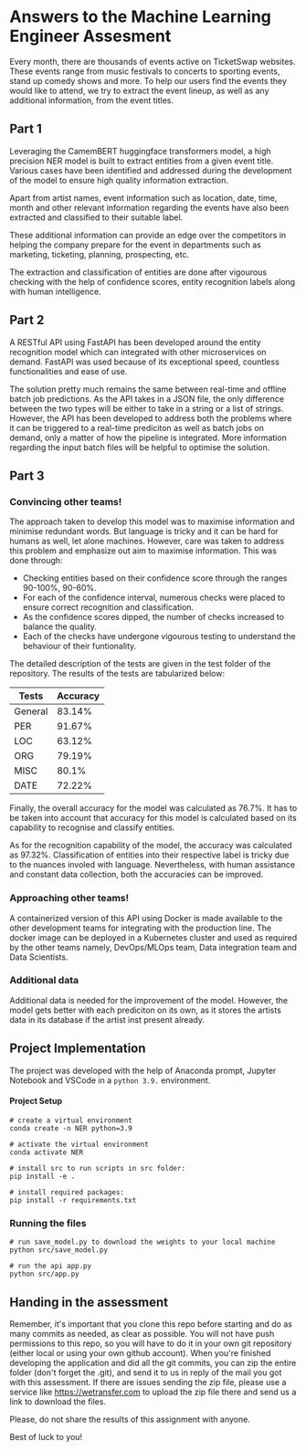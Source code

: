 # Answers to the Machine Learning Engineer Assesment

Every month, there are thousands of events active on TicketSwap websites. These events range from music festivals to concerts to sporting events, stand up comedy shows and more. To help our users find the events they would like to attend, we try to extract the event lineup, as well as any additional information, from the event titles. 

## Part 1

Leveraging the CamemBERT huggingface transformers model, a high precision NER model is built to extract entities from a given event title.
Various cases have been identified and addressed during the development of the model to ensure high quality information extraction.

Apart from artist names, event information such as location, date, time, month and other relevant information regarding the events have also been extracted and classified to their suitable label.

These additional information can provide an edge over the competitors in helping the company prepare for the event in departments such as marketing, ticketing, planning, prospecting, etc.

The extraction and classification of entities are done after vigourous checking with the help of confidence scores, entity recognition labels along with human intelligence.

## Part 2

A RESTful API using FastAPI has been developed around the entity recognition model which can integrated with other microservices on demand.
FastAPI was used because of its exceptional speed, countless functionalities and ease of use.

The solution pretty much remains the same between real-time and offline batch job predictions. As the API takes in a JSON file, the only difference between the two types will be either to take in a string or a list of strings. However, the API has been developed to address both the problems where it can be triggered to a real-time prediciton as well as batch jobs on demand, only a matter of how the pipeline is integrated. More information regarding the input batch files will be helpful to optimise the solution.

## Part 3

### Convincing other teams!

The approach taken to develop this model was to maximise information and minimise redundant words. But language is tricky and it can be hard for humans as well, let alone machines. However, care was taken to address this problem and emphasize out aim to maximise information. This was done through:

* Checking entities based on their confidence score through the ranges 90-100%, 90-60%.
* For each of the confidence interval, numerous checks were placed to ensure correct recognition and classification.
* As the confidence scores dipped, the number of checks increased to balance the quality.
* Each of the checks have undergone vigourous testing to understand the behaviour of their funtionality.

The detailed description of the tests are given in the test folder of the repository. The results of the tests are tabularized below:

| Tests   	| Accuracy 	|
|---------	|----------	|
| General 	| 83.14%   	|
| PER     	| 91.67%   	|
| LOC     	| 63.12%   	|
| ORG     	| 79.19%   	|
| MISC    	| 80.1%    	|
| DATE    	| 72.22%   	|

Finally, the overall accuracy for the model was calculated as 76.7%.
It has to be taken into account that accuracy for this model is calculated based on its capability to recognise and classify entities.

As for the recognition capability of the model, the accuracy was calculated as 97.32%.
Classification of entities into their respective label is tricky due to the nuances involed with language.
Nevertheless, with human assistance and constant data collection, both the accuracies can be improved.

### Approaching other teams!

A containerized version of this API using Docker is made available to the other development teams for integrating with the production line.
The docker image can be deployed in a Kubernetes cluster and used as required by the other teams namely, DevOps/MLOps team, Data integration team and Data Scientists.

### Additional data

Additional data is needed for the improvement of the model. However, the model gets better with each prediciton on its own, as it stores the artists data in its database if the artist inst present already.


## Project Implementation

The project was developed with the help of Anaconda prompt, Jupyter Notebook and VSCode in a `python 3.9.` environment.

#### Project Setup

```
# create a virtual environment
conda create -n NER python=3.9

# activate the virtual environment
conda activate NER

# install src to run scripts in src folder:
pip install -e .

# install required packages:
pip install -r requirements.txt 

```

### Running the files

```
# run save_model.py to download the weights to your local machine
python src/save_model.py

# run the api app.py
python src/app.py
```

## Handing in the assessment
Remember, it's important that you clone this repo before starting and do as many commits as needed, as clear as possible. You will not have push permissions to this repo, so you will have to do it in your own git repository (either local or using your own github account). When you're finished developing the application and did all the git commits, you can zip the entire folder (don't forget the .git), and send it to us in reply of the mail you got with this assessment. If there are issues sending the zip file, please use a service like https://wetransfer.com to upload the zip file there and send us a link to download the files.

Please, do not share the results of this assignment with anyone.

Best of luck to you!
